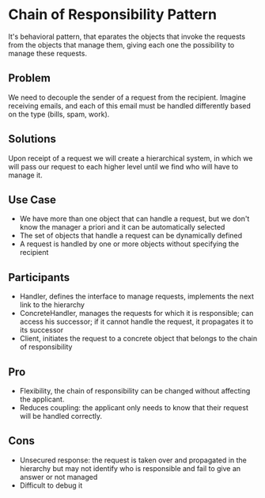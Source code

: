 # Chain of Responsibility Pattern

It's behavioral pattern, that eparates the objects that invoke the requests from the objects that manage them, giving each one the possibility to manage these requests.

## Problem

We need to decouple the sender of a request from the recipient.
Imagine receiving emails, and each of this email must be handled differently based on the type (bills, spam, work).

## Solutions

Upon receipt of a request we will create a hierarchical system, in which we will pass our request to each higher level until we find who will have to manage it.

## Use Case

- We have more than one object that can handle a request, but we don't know the manager a priori and it can be automatically selected
- The set of objects that handle a request can be dynamically defined
- A request is handled by one or more objects without specifying the recipient

## Participants

- Handler, defines the interface to manage requests, implements the next link to the hierarchy
- ConcreteHandler, manages the requests for which it is responsible; can access his successor; if it cannot handle the request, it propagates it to its successor
- Client, initiates the request to a concrete object that belongs to the chain of responsibility

## Pro

- Flexibility, the chain of responsibility can be changed without affecting the applicant.
- Reduces coupling: the applicant only needs to know that their request will be handled correctly.

## Cons

- Unsecured response: the request is taken over and propagated in the hierarchy but may not identify who is responsible and fail to give an answer or not managed
- Difficult to debug it
